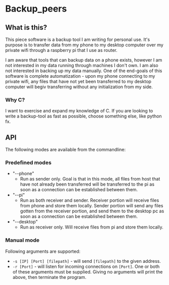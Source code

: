 # Backup_peers

## What is this?
This piece software is a backup tool I am writing for personal use. It's purpose is to transfer data from my phone to my desktop computer over my private wifi through a raspberry pi that I use as router. 

I am aware that tools that can backup data on a phone exists, however I am not interested in my data running through machines I don't own.
I am also not interested in backing up my data manually. One of the end-goals of this software is complete automatization - upon my phone connecting to my private wifi, any files that have not yet been transferred to my desktop computer will begiv transferring without any initialization from my side.

### Why C?
I want to exercise and expand my knowledge of C. If you are looking to write a backup-tool as fast as possible, choose something else, like python fx.


## API
The following modes are available from the commandline:

### Predefined modes
* "--phone"
  * Run as sender only. Goal is that in this mode, all files from host that have not already been transferred will be transferred to the pi as soon as a connection can be established between them.
* "--pi"
  * Run as both receiver and sender. Receiver portion will receive files from phone and store them locally. Sender portion will send any files gotten from the receiver portion, and send them to the desktop pc as soon as a connection can be established between them.
* "--desktop"
  * Run as receiver only. Will receive files from pi and store them locally.

### Manual mode
Following arguments are supported:
* `-s [IP] [Port] [filepath]` - will send `[filepath]` to the given address.
* `-r [Port]` - will listen for incoming connections on `[Port]`.
One or both of these arguments must be supplied. Giving no arguments will print the above, then terminate the program.


